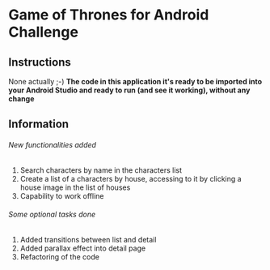 # Game of Thrones for Android Challenge


## Instructions

None actually ;-)
**The code in this application it's ready to be imported into your Android Studio and ready to run (and see it working), without any change**

## Information

###### New functionalities added

1. Search characters by name in the characters list
2. Create a list of a characters by house, accessing to it by clicking a house image in the list of houses
3. Capability to work offline


###### Some optional tasks done

1. Added transitions between list and detail
2. Added parallax effect into detail page
3. Refactoring of the code

